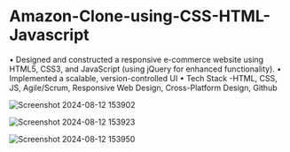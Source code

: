# Amazon-Clone-using-CSS-HTML-Javascript
• Designed and constructed a responsive e-commerce website using HTML5, CSS3, and JavaScript (using jQuery for
enhanced functionality).
• Implemented a scalable, version-controlled UI
• Tech Stack -HTML, CSS, JS, Agile/Scrum, Responsive Web Design, Cross-Platform Design, Github

![Screenshot 2024-08-12 153902](https://github.com/user-attachments/assets/f7f02bfd-8d9e-41d5-aadc-cd5e15beb12f)

![Screenshot 2024-08-12 153923](https://github.com/user-attachments/assets/54bf40cc-8f12-400e-8c21-cfc05084fd6a)

![Screenshot 2024-08-12 153950](https://github.com/user-attachments/assets/5b6c7c9b-1f78-40ab-841d-a28aa8af556c)


